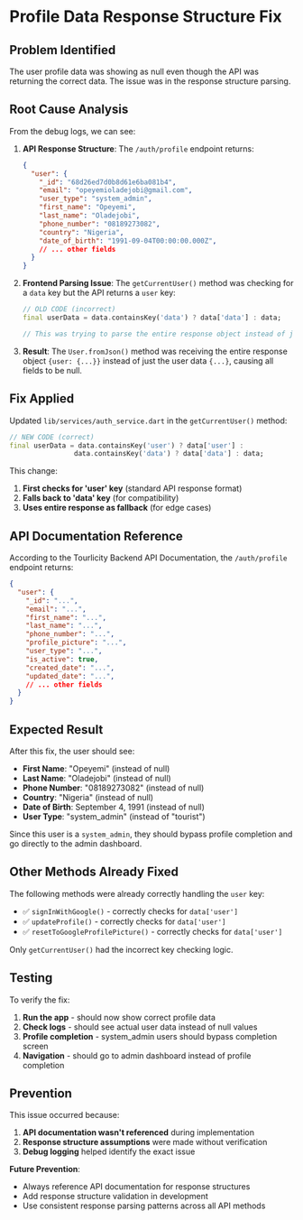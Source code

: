 # Profile Data Response Structure Fix

## Problem Identified

The user profile data was showing as null even though the API was returning the correct data. The issue was in the response structure parsing.

## Root Cause Analysis

From the debug logs, we can see:

1. **API Response Structure**: The `/auth/profile` endpoint returns:
   ```json
   {
     "user": {
       "_id": "68d26ed7d0b8d61e6ba081b4",
       "email": "opeyemioladejobi@gmail.com",
       "user_type": "system_admin",
       "first_name": "Opeyemi",
       "last_name": "Oladejobi",
       "phone_number": "08189273082",
       "country": "Nigeria",
       "date_of_birth": "1991-09-04T00:00:00.000Z",
       // ... other fields
     }
   }
   ```

2. **Frontend Parsing Issue**: The `getCurrentUser()` method was checking for a `data` key but the API returns a `user` key:
   ```dart
   // OLD CODE (incorrect)
   final userData = data.containsKey('data') ? data['data'] : data;
   
   // This was trying to parse the entire response object instead of just the user data
   ```

3. **Result**: The `User.fromJson()` method was receiving the entire response object `{user: {...}}` instead of just the user data `{...}`, causing all fields to be null.

## Fix Applied

Updated `lib/services/auth_service.dart` in the `getCurrentUser()` method:

```dart
// NEW CODE (correct)
final userData = data.containsKey('user') ? data['user'] : 
                data.containsKey('data') ? data['data'] : data;
```

This change:
1. **First checks for 'user' key** (standard API response format)
2. **Falls back to 'data' key** (for compatibility)
3. **Uses entire response as fallback** (for edge cases)

## API Documentation Reference

According to the Tourlicity Backend API Documentation, the `/auth/profile` endpoint returns:

```json
{
  "user": {
    "_id": "...",
    "email": "...",
    "first_name": "...",
    "last_name": "...",
    "phone_number": "...",
    "profile_picture": "...",
    "user_type": "...",
    "is_active": true,
    "created_date": "...",
    "updated_date": "...",
    // ... other fields
  }
}
```

## Expected Result

After this fix, the user should see:
- **First Name**: "Opeyemi" (instead of null)
- **Last Name**: "Oladejobi" (instead of null)  
- **Phone Number**: "08189273082" (instead of null)
- **Country**: "Nigeria" (instead of null)
- **Date of Birth**: September 4, 1991 (instead of null)
- **User Type**: "system_admin" (instead of "tourist")

Since this user is a `system_admin`, they should bypass profile completion and go directly to the admin dashboard.

## Other Methods Already Fixed

The following methods were already correctly handling the `user` key:
- ✅ `signInWithGoogle()` - correctly checks for `data['user']`
- ✅ `updateProfile()` - correctly checks for `data['user']`
- ✅ `resetToGoogleProfilePicture()` - correctly checks for `data['user']`

Only `getCurrentUser()` had the incorrect key checking logic.

## Testing

To verify the fix:
1. **Run the app** - should now show correct profile data
2. **Check logs** - should see actual user data instead of null values
3. **Profile completion** - system_admin users should bypass completion screen
4. **Navigation** - should go to admin dashboard instead of profile completion

## Prevention

This issue occurred because:
1. **API documentation wasn't referenced** during implementation
2. **Response structure assumptions** were made without verification
3. **Debug logging** helped identify the exact issue

**Future Prevention**:
- Always reference API documentation for response structures
- Add response structure validation in development
- Use consistent response parsing patterns across all API methods